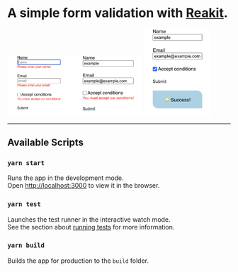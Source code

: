 # A simple form validation with [Reakit](https://reakit.io/docs/get-started/).

<img src='public/validation1.png' width='150px'>
<img src='public/validation3.png' width='150px'>
<img src='public/validation2.png' width='150px'>

<hr />

## Available Scripts

### `yarn start`

Runs the app in the development mode.\
Open [http://localhost:3000](http://localhost:3000) to view it in the browser.

### `yarn test`

Launches the test runner in the interactive watch mode.\
See the section about [running tests](https://facebook.github.io/create-react-app/docs/running-tests) for more information.

### `yarn build`

Builds the app for production to the `build` folder.
